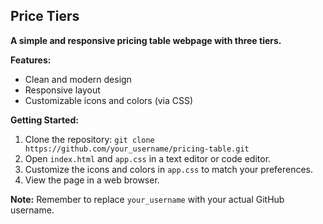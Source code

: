 ## Price Tiers

**A simple and responsive pricing table webpage with three tiers.**

**Features:**

* Clean and modern design
* Responsive layout
* Customizable icons and colors (via CSS)

**Getting Started:**

1. Clone the repository: `git clone https://github.com/your_username/pricing-table.git`
2. Open `index.html` and `app.css` in a text editor or code editor.
3. Customize the icons and colors in `app.css` to match your preferences.
4. View the page in a web browser.

**Note:** Remember to replace `your_username` with your actual GitHub username.
